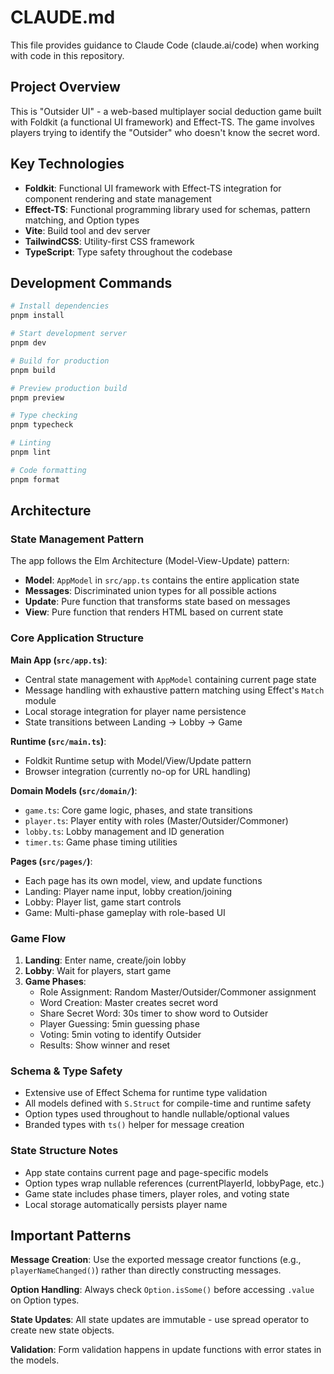 # CLAUDE.md

This file provides guidance to Claude Code (claude.ai/code) when working with code in this repository.

## Project Overview

This is "Outsider UI" - a web-based multiplayer social deduction game built with Foldkit (a functional UI framework) and Effect-TS. The game involves players trying to identify the "Outsider" who doesn't know the secret word.

## Key Technologies

- **Foldkit**: Functional UI framework with Effect-TS integration for component rendering and state management
- **Effect-TS**: Functional programming library used for schemas, pattern matching, and Option types
- **Vite**: Build tool and dev server
- **TailwindCSS**: Utility-first CSS framework
- **TypeScript**: Type safety throughout the codebase

## Development Commands

```bash
# Install dependencies
pnpm install

# Start development server
pnpm dev

# Build for production
pnpm build

# Preview production build
pnpm preview

# Type checking
pnpm typecheck

# Linting
pnpm lint

# Code formatting
pnpm format
```

## Architecture

### State Management Pattern

The app follows the Elm Architecture (Model-View-Update) pattern:

- **Model**: `AppModel` in `src/app.ts` contains the entire application state
- **Messages**: Discriminated union types for all possible actions
- **Update**: Pure function that transforms state based on messages
- **View**: Pure function that renders HTML based on current state

### Core Application Structure

**Main App (`src/app.ts`)**:

- Central state management with `AppModel` containing current page state
- Message handling with exhaustive pattern matching using Effect's `Match` module
- Local storage integration for player name persistence
- State transitions between Landing → Lobby → Game

**Runtime (`src/main.ts`)**:

- Foldkit Runtime setup with Model/View/Update pattern
- Browser integration (currently no-op for URL handling)

**Domain Models (`src/domain/`)**:

- `game.ts`: Core game logic, phases, and state transitions
- `player.ts`: Player entity with roles (Master/Outsider/Commoner)
- `lobby.ts`: Lobby management and ID generation
- `timer.ts`: Game phase timing utilities

**Pages (`src/pages/`)**:

- Each page has its own model, view, and update functions
- Landing: Player name input, lobby creation/joining
- Lobby: Player list, game start controls
- Game: Multi-phase gameplay with role-based UI

### Game Flow

1. **Landing**: Enter name, create/join lobby
2. **Lobby**: Wait for players, start game
3. **Game Phases**:
   - Role Assignment: Random Master/Outsider/Commoner assignment
   - Word Creation: Master creates secret word
   - Share Secret Word: 30s timer to show word to Outsider
   - Player Guessing: 5min guessing phase
   - Voting: 5min voting to identify Outsider
   - Results: Show winner and reset

### Schema & Type Safety

- Extensive use of Effect Schema for runtime type validation
- All models defined with `S.Struct` for compile-time and runtime safety
- Option types used throughout to handle nullable/optional values
- Branded types with `ts()` helper for message creation

### State Structure Notes

- App state contains current page and page-specific models
- Option types wrap nullable references (currentPlayerId, lobbyPage, etc.)
- Game state includes phase timers, player roles, and voting state
- Local storage automatically persists player name

## Important Patterns

**Message Creation**: Use the exported message creator functions (e.g., `playerNameChanged()`) rather than directly constructing messages.

**Option Handling**: Always check `Option.isSome()` before accessing `.value` on Option types.

**State Updates**: All state updates are immutable - use spread operator to create new state objects.

**Validation**: Form validation happens in update functions with error states in the models.
